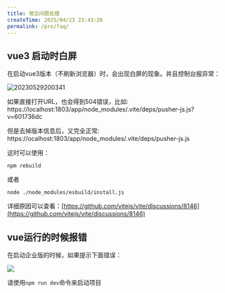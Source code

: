 ```yaml
---
title: 常见问题处理
createTime: 2025/04/23 23:43:26
permalink: /pro/faq/
---
```


## vue3 启动时白屏

在启动vue3版本（不刷新浏览器）时，会出现白屏的现象。并且控制台报异常：

![20230529200341](http://img.openauth.net.cn/20230529200341.png)

如果直接打开URL，也会得到504错误，比如:
https://localhost:1803/app/node_modules/.vite/deps/pusher-js.js?v=601736dc

但是去掉版本信息后，又完全正常:
https://ocalhost:1803/app/node_modules/.vite/deps/pusher-js.js

这时可以使用：

```shell
npm rebuild
```
或者

```shell
node ./node_modules/esbuild/install.js
```
详细原因可以查看：[https://github.com/vitejs/vite/discussions/8146](https://github.com/vitejs/vite/discussions/8146)

## vue运行的时候报错

在启动企业版的时候，如果提示下面错误：

![](/oidcerror.png)

请使用`npm run dev`命令来启动项目

